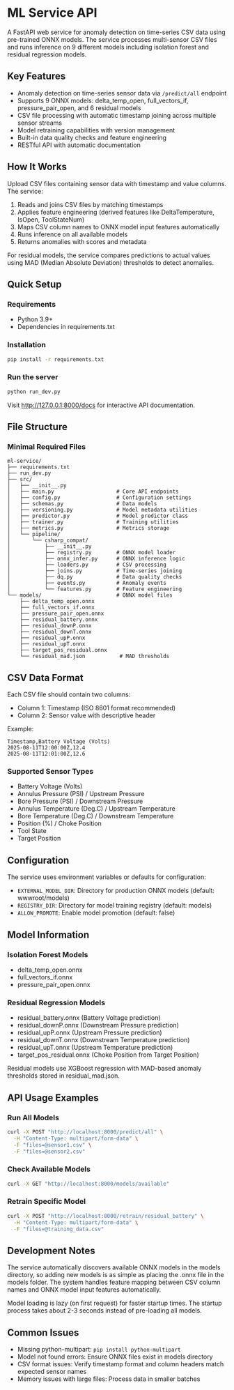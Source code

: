 # ML Service API

A FastAPI web service for anomaly detection on time-series CSV data using pre-trained ONNX models. The service processes multi-sensor CSV files and runs inference on 9 different models including isolation forest and residual regression models.

## Key Features

- Anomaly detection on time-series sensor data via `/predict/all` endpoint
- Supports 9 ONNX models: delta_temp_open, full_vectors_if, pressure_pair_open, and 6 residual models
- CSV file processing with automatic timestamp joining across multiple sensor streams
- Model retraining capabilities with version management
- Built-in data quality checks and feature engineering
- RESTful API with automatic documentation

## How It Works

Upload CSV files containing sensor data with timestamp and value columns. The service:

1. Reads and joins CSV files by matching timestamps
2. Applies feature engineering (derived features like DeltaTemperature, IsOpen, ToolStateNum)
3. Maps CSV column names to ONNX model input features automatically
4. Runs inference on all available models
5. Returns anomalies with scores and metadata

For residual models, the service compares predictions to actual values using MAD (Median Absolute Deviation) thresholds to detect anomalies.

## Quick Setup

### Requirements
- Python 3.9+
- Dependencies in requirements.txt

### Installation
```bash
pip install -r requirements.txt
```

### Run the server
```bash
python run_dev.py
```

Visit http://127.0.0.1:8000/docs for interactive API documentation.

## File Structure

### Minimal Required Files
```
ml-service/
├── requirements.txt
├── run_dev.py
├── src/
│   ├── __init__.py
│   ├── main.py                    # Core API endpoints
│   ├── config.py                  # Configuration settings
│   ├── schemas.py                 # Data models
│   ├── versioning.py              # Model metadata utilities
│   ├── predictor.py               # Model predictor class
│   ├── trainer.py                 # Training utilities
│   ├── metrics.py                 # Metrics storage
│   └── pipeline/
│       └── csharp_compat/
│           ├── __init__.py
│           ├── registry.py        # ONNX model loader
│           ├── onnx_infer.py      # ONNX inference logic
│           ├── loaders.py         # CSV processing
│           ├── joins.py           # Time-series joining
│           ├── dq.py              # Data quality checks
│           ├── events.py          # Anomaly events
│           └── features.py        # Feature engineering
└── models/                        # ONNX model files
    ├── delta_temp_open.onnx
    ├── full_vectors_if.onnx
    ├── pressure_pair_open.onnx
    ├── residual_battery.onnx
    ├── residual_downP.onnx
    ├── residual_downT.onnx
    ├── residual_upP.onnx
    ├── residual_upT.onnx
    ├── target_pos_residual.onnx
    └── residual_mad.json           # MAD thresholds
```

## CSV Data Format

Each CSV file should contain two columns:
- Column 1: Timestamp (ISO 8601 format recommended)
- Column 2: Sensor value with descriptive header

Example:
```csv
Timestamp,Battery Voltage (Volts)
2025-08-11T12:00:00Z,12.4
2025-08-11T12:01:00Z,12.6
```

### Supported Sensor Types
- Battery Voltage (Volts)
- Annulus Pressure (PSI) / Upstream Pressure
- Bore Pressure (PSI) / Downstream Pressure  
- Annulus Temperature (Deg.C) / Upstream Temperature
- Bore Temperature (Deg.C) / Downstream Temperature
- Position (%) / Choke Position
- Tool State
- Target Position

## Configuration

The service uses environment variables or defaults for configuration:

- `EXTERNAL_MODEL_DIR`: Directory for production ONNX models (default: wwwroot/models)
- `REGISTRY_DIR`: Directory for model training registry (default: models)
- `ALLOW_PROMOTE`: Enable model promotion (default: false)

## Model Information

### Isolation Forest Models
- delta_temp_open.onnx
- full_vectors_if.onnx  
- pressure_pair_open.onnx

### Residual Regression Models
- residual_battery.onnx (Battery Voltage prediction)
- residual_downP.onnx (Downstream Pressure prediction)
- residual_upP.onnx (Upstream Pressure prediction)
- residual_downT.onnx (Downstream Temperature prediction)
- residual_upT.onnx (Upstream Temperature prediction)
- target_pos_residual.onnx (Choke Position from Target Position)

Residual models use XGBoost regression with MAD-based anomaly thresholds stored in residual_mad.json.

## API Usage Examples

### Run All Models
```bash
curl -X POST "http://localhost:8000/predict/all" \
  -H "Content-Type: multipart/form-data" \
  -F "files=@sensor1.csv" \
  -F "files=@sensor2.csv"
```

### Check Available Models
```bash
curl -X GET "http://localhost:8000/models/available"
```

### Retrain Specific Model
```bash
curl -X POST "http://localhost:8000/retrain/residual_battery" \
  -H "Content-Type: multipart/form-data" \
  -F "files=@training_data.csv"
```

## Development Notes

The service automatically discovers available ONNX models in the models directory, so adding new models is as simple as placing the .onnx file in the models folder. The system handles feature mapping between CSV column names and ONNX model input features automatically.

Model loading is lazy (on first request) for faster startup times. The startup process takes about 2-3 seconds instead of pre-loading all models.

## Common Issues

- Missing python-multipart: `pip install python-multipart`
- Model not found errors: Ensure ONNX files exist in models directory
- CSV format issues: Verify timestamp format and column headers match expected sensor names
- Memory issues with large files: Process data in smaller batches
